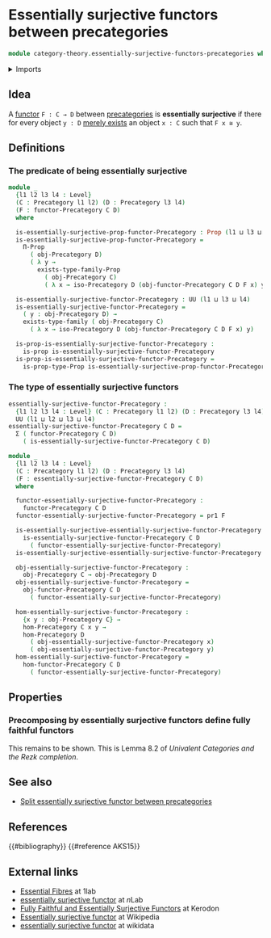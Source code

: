 # Essentially surjective functors between precategories

```agda
module category-theory.essentially-surjective-functors-precategories where
```

<details><summary>Imports</summary>

```agda
open import category-theory.functors-precategories
open import category-theory.isomorphisms-in-precategories
open import category-theory.precategories

open import foundation.dependent-pair-types
open import foundation.existential-quantification
open import foundation.propositions
open import foundation.universe-levels
```

</details>

## Idea

A [functor](category-theory.functors-precategories.md) `F : C → D` between
[precategories](category-theory.precategories.md) is **essentially surjective**
if there for every object `y : D`
[merely exists](foundation.existential-quantification.md) an object `x : C` such
that `F x ≅ y`.

## Definitions

### The predicate of being essentially surjective

```agda
module _
  {l1 l2 l3 l4 : Level}
  (C : Precategory l1 l2) (D : Precategory l3 l4)
  (F : functor-Precategory C D)
  where

  is-essentially-surjective-prop-functor-Precategory : Prop (l1 ⊔ l3 ⊔ l4)
  is-essentially-surjective-prop-functor-Precategory =
    Π-Prop
      ( obj-Precategory D)
      ( λ y →
        exists-type-family-Prop
          ( obj-Precategory C)
          ( λ x → iso-Precategory D (obj-functor-Precategory C D F x) y))

  is-essentially-surjective-functor-Precategory : UU (l1 ⊔ l3 ⊔ l4)
  is-essentially-surjective-functor-Precategory =
    ( y : obj-Precategory D) →
    exists-type-family ( obj-Precategory C)
      ( λ x → iso-Precategory D (obj-functor-Precategory C D F x) y)

  is-prop-is-essentially-surjective-functor-Precategory :
    is-prop is-essentially-surjective-functor-Precategory
  is-prop-is-essentially-surjective-functor-Precategory =
    is-prop-type-Prop is-essentially-surjective-prop-functor-Precategory
```

### The type of essentially surjective functors

```agda
essentially-surjective-functor-Precategory :
  {l1 l2 l3 l4 : Level} (C : Precategory l1 l2) (D : Precategory l3 l4) →
  UU (l1 ⊔ l2 ⊔ l3 ⊔ l4)
essentially-surjective-functor-Precategory C D =
  Σ ( functor-Precategory C D)
    ( is-essentially-surjective-functor-Precategory C D)

module _
  {l1 l2 l3 l4 : Level}
  (C : Precategory l1 l2) (D : Precategory l3 l4)
  (F : essentially-surjective-functor-Precategory C D)
  where

  functor-essentially-surjective-functor-Precategory :
    functor-Precategory C D
  functor-essentially-surjective-functor-Precategory = pr1 F

  is-essentially-surjective-essentially-surjective-functor-Precategory :
    is-essentially-surjective-functor-Precategory C D
      ( functor-essentially-surjective-functor-Precategory)
  is-essentially-surjective-essentially-surjective-functor-Precategory = pr2 F

  obj-essentially-surjective-functor-Precategory :
    obj-Precategory C → obj-Precategory D
  obj-essentially-surjective-functor-Precategory =
    obj-functor-Precategory C D
      ( functor-essentially-surjective-functor-Precategory)

  hom-essentially-surjective-functor-Precategory :
    {x y : obj-Precategory C} →
    hom-Precategory C x y →
    hom-Precategory D
      ( obj-essentially-surjective-functor-Precategory x)
      ( obj-essentially-surjective-functor-Precategory y)
  hom-essentially-surjective-functor-Precategory =
    hom-functor-Precategory C D
      ( functor-essentially-surjective-functor-Precategory)
```

## Properties

### Precomposing by essentially surjective functors define fully faithful functors

This remains to be shown. This is Lemma 8.2 of _Univalent Categories and the
Rezk completion_.

## See also

- [Split essentially surjective functor between precategories](category-theory.split-essentially-surjective-functors-precategories.md)

## References

{{#bibliography}} {{#reference AKS15}}

## External links

- [Essential Fibres](https://1lab.dev/Cat.Functor.Properties.html#essential-fibres)
  at 1lab
- [essentially surjective functor](https://ncatlab.org/nlab/show/essentially+surjective+functor)
  at $n$Lab
- [Fully Faithful and Essentially Surjective Functors](https://kerodon.net/tag/01JG)
  at Kerodon
- [Essentially surjective functor](https://en.wikipedia.org/wiki/Essentially_surjective_functor)
  at Wikipedia
- [essentially surjective functor](https://www.wikidata.org/wiki/Q140283) at
  wikidata
